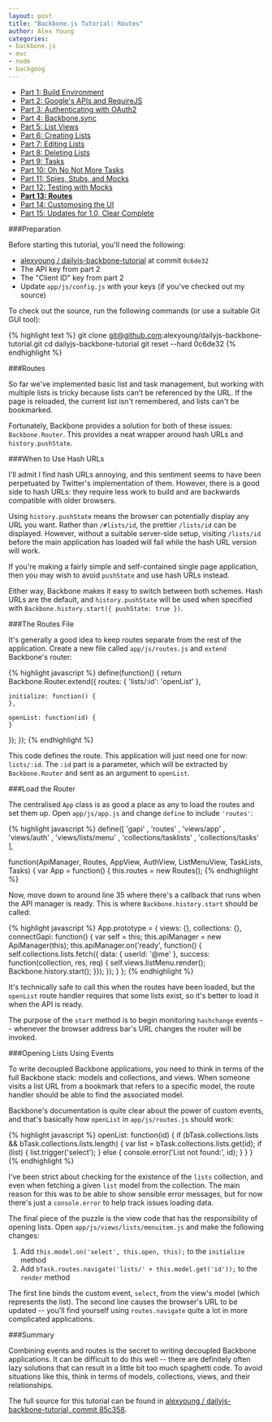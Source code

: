 ```yaml
---
layout: post
title: "Backbone.js Tutorial: Routes"
author: Alex Young
categories: 
- backbone.js
- mvc
- node
- backgoog
---
```


<ul class="parts">
  <li><a href="http://dailyjs.com/2012/11/29/backbone-tutorial-1/">Part 1: Build Environment</a></li>
  <li><a href="http://dailyjs.com/2012/12/06/backbone-tutorial-2/">Part 2: Google's APIs and RequireJS</a></li>
  <li><a href="http://dailyjs.com/2012/12/13/backbone-tutorial-3/">Part 3: Authenticating with OAuth2</a></li>
  <li><a href="http://dailyjs.com/2012/12/20/backbone-tutorial-4/">Part 4: Backbone.sync</a></li>
  <li><a href="http://dailyjs.com/2012/12/27/backbone-tutorial-5/">Part 5: List Views</a></li>
  <li><a href="http://dailyjs.com/2013/01/03/backbone-tutorial-6/">Part 6: Creating Lists</a></li>
  <li><a href="http://dailyjs.com/2013/01/10/backbone-tutorial-7/">Part 7: Editing Lists</a></li>
  <li><a href="http://dailyjs.com/2013/01/17/backbone-tutorial-8/">Part 8: Deleting Lists</a></li>
  <li><a href="http://dailyjs.com/2013/01/24/backbone-tutorial-9/">Part 9: Tasks</a></li>
  <li><a href="http://dailyjs.com/2013/01/31/backbone-tutorial-10/">Part 10: Oh No Not More Tasks</a></li>
  <li><a href="http://dailyjs.com/2013/02/07/backbone-tutorial-11/">Part 11: Spies, Stubs, and Mocks</a></li>
  <li><a href="http://dailyjs.com/2013/02/14/backbone-tutorial-12/">Part 12: Testing with Mocks</a></li>
  <li><a href="http://dailyjs.com/2013/03/07/backbone-tutorial-13/"><strong>Part 13: Routes</strong></a></li>
  <li><a href="http://dailyjs.com/2013/03/14/backbone-tutorial-14/">Part 14: Customosing the UI</a></li>
  <li><a href="http://dailyjs.com/2013/03/28/backbone-tutorial-15/">Part 15: Updates for 1.0, Clear Complete</a></li>
</ul>

###Preparation

Before starting this tutorial, you'll need the following:

* [alexyoung / dailyjs-backbone-tutorial](https://github.com/alexyoung/dailyjs-backbone-tutorial) at commit `0c6de32`
* The API key from part 2
* The "Client ID" key from part 2
* Update `app/js/config.js` with your keys (if you've checked out my source)

To check out the source, run the following commands (or use a suitable Git GUI tool):

{% highlight text %}
git clone git@github.com:alexyoung/dailyjs-backbone-tutorial.git
cd dailyjs-backbone-tutorial
git reset --hard 0c6de32
{% endhighlight %}

###Routes

So far we've implemented basic list and task management, but working with multiple lists is tricky because lists can't be referenced by the URL.  If the page is reloaded, the current list isn't remembered, and lists can't be bookmarked.

Fortunately, Backbone provides a solution for both of these issues: `Backbone.Router`.  This provides a neat wrapper around hash URLs and `history.pushState`.

###When to Use Hash URLs

I'll admit I find hash URLs annoying, and this sentiment seems to have been perpetuated by Twitter's implementation of them.  However, there is a good side to hash URLs: they require less work to build and are backwards compatible with older browsers.

Using `history.pushState` means the browser can potentially display any URL you want.  Rather than `/#lists/id`, the prettier `/lists/id` can be displayed.  However, without a suitable server-side setup, visiting `/lists/id` before the main application has loaded will fail while the hash URL version will work.

If you're making a fairly simple and self-contained single page application, then you may wish to avoid `pushState` and use hash URLs instead.

Either way, Backbone makes it easy to switch between both schemes.  Hash URLs are the default, and `history.pushState` will be used when specified with `Backbone.history.start({ pushState: true })`.

###The Routes File

It's generally a good idea to keep routes separate from the rest of the application.  Create a new file called `app/js/routes.js` and `extend` Backbone's router:

{% highlight javascript %}
define(function() {
  return Backbone.Router.extend({
    routes: {
      'lists/:id': 'openList'
    },

    initialize: function() {
    },

    openList: function(id) {
    }
  });
});
{% endhighlight %}

This code defines the route.  This application will just need one for now: `lists/:id`.  The `:id` part is a parameter, which will be extracted by `Backbone.Router` and sent as an argument to `openList`.

###Load the Router

The centralised `App` class is as good a place as any to load the routes and set them up.  Open `app/js/app.js` and change `define` to include `'routes'`:

{% highlight javascript %}
define([
  'gapi'
, 'routes'
, 'views/app'
, 'views/auth'
, 'views/lists/menu'
, 'collections/tasklists'
, 'collections/tasks'
],

function(ApiManager, Routes, AppView, AuthView, ListMenuView, TaskLists, Tasks) {
  var App = function() {
    this.routes = new Routes();
{% endhighlight %}

Now, move down to around line 35 where there's a callback that runs when the API manager is ready.  This is where `Backbone.history.start` should be called:

{% highlight javascript %}
App.prototype = {
  views: {},
  collections: {},
  connectGapi: function() {
    var self = this;
    this.apiManager = new ApiManager(this);
    this.apiManager.on('ready', function() {
      self.collections.lists.fetch({ data: { userId: '@me' }, success: function(collection, res, req) {
        self.views.listMenu.render();
        Backbone.history.start();
      }});
    });
  }
};
{% endhighlight %}

It's technically safe to call this when the routes have been loaded, but the `openList` route handler requires that some lists exist, so it's better to load it when the API is ready.

The purpose of the `start` method is to begin monitoring `hashchange` events -- whenever the browser address bar's URL changes the router will be invoked.

###Opening Lists Using Events

To write decoupled Backbone applications, you need to think in terms of the full Backbone stack: models and collections, and views.  When someone visits a list URL from a bookmark that refers to a specific model, the route handler should be able to find the associated model.

Backbone's documentation is quite clear about the power of custom events, and that's basically how `openList` in `app/js/routes.js` should work:

{% highlight javascript %}
openList: function(id) {
  if (bTask.collections.lists && bTask.collections.lists.length) {
    var list = bTask.collections.lists.get(id);
    if (list) {
      list.trigger('select');
    } else {
      console.error('List not found:', id);
    }
  }
}
{% endhighlight %}

I've been strict about checking for the existence of the `lists` collection, and even when fetching a given `list` model from the collection.  The main reason for this was to be able to show sensible error messages, but for now there's just a `console.error` to help track issues loading data.

The final piece of the puzzle is the view code that has the responsibility of opening lists.  Open `app/js/views/lists/menuitem.js` and make the following changes:

1. Add `this.model.on('select', this.open, this);` to the `initialize` method
2. Add `bTask.routes.navigate('lists/' + this.model.get('id'));` to the `render` method

The first line binds the custom event, `select`, from the view's model (which represents the list).  The second line causes the browser's URL to be updated -- you'll find yourself using `routes.navigate` quite a lot in more complicated applications.

###Summary

Combining events and routes is the secret to writing decoupled Backbone applications.  It can be difficult to do this well -- there are definitely often lazy solutions that can result in a little bit too much spaghetti code.  To avoid situations like this, think in terms of models, collections, views, and their relationships.

The full source for this tutorial can be found in [alexyoung / dailyjs-backbone-tutorial, commit 85c358](https://github.com/alexyoung/dailyjs-backbone-tutorial/commit/85c35852a2c4e820a9e6e855c30ec83124f8a7f5).

